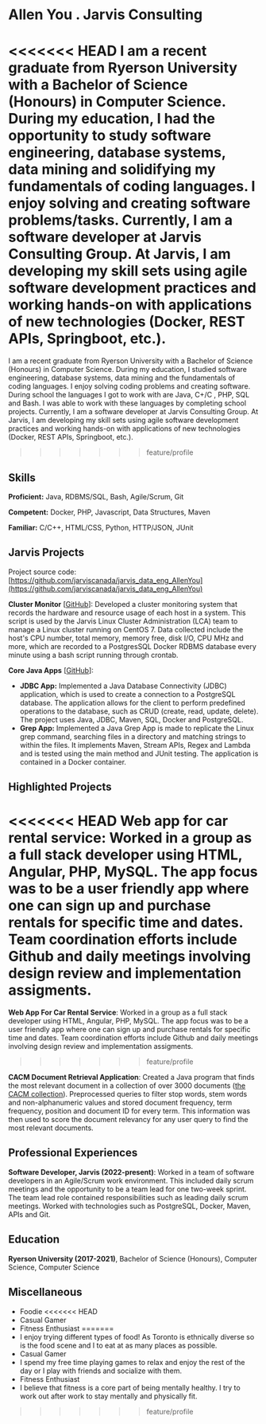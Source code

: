 # Allen You . Jarvis Consulting

<<<<<<< HEAD
I am a recent graduate from Ryerson University with a Bachelor of Science (Honours) in Computer Science. During my education, I had the opportunity to study software engineering, database systems, data mining and solidifying my fundamentals of coding languages. I enjoy solving and creating software problems/tasks. Currently, I am a software developer at Jarvis Consulting Group. At Jarvis, I am developing my skill sets using agile software development practices and working hands-on with applications of new technologies (Docker, REST APIs, Springboot, etc.).
=======
I am a recent graduate from Ryerson University with a Bachelor of Science (Honours) in Computer Science. During my education, I studied software engineering, database systems, data mining and the fundamentals of coding languages. I enjoy solving coding problems and creating software. During school the languages I got to work with are Java, C+/C , PHP, SQL and Bash. I was able to work with these languages by completing school projects. Currently, I am a software developer at Jarvis Consulting Group. At Jarvis, I am developing my skill sets using agile software development practices and working hands-on with applications of new technologies (Docker, REST APIs, Springboot, etc.).
>>>>>>> feature/profile

## Skills

**Proficient:** Java, RDBMS/SQL, Bash, Agile/Scrum, Git

**Competent:** Docker, PHP, Javascript, Data Structures, Maven

**Familiar:** C/C++, HTML/CSS, Python, HTTP/JSON, JUnit

## Jarvis Projects

Project source code: [https://github.com/jarviscanada/jarvis_data_eng_AllenYou](https://github.com/jarviscanada/jarvis_data_eng_AllenYou)


**Cluster Monitor** [[GitHub](https://github.com/jarviscanada/jarvis_data_eng_AllenYou/tree/master/linux_sql)]: Developed a cluster monitoring system that records the hardware and resource usage of each host in a system. This script is used by the Jarvis Linux Cluster Administration (LCA) team to manage a Linux cluster running on CentOS 7. Data collected include the host's CPU number, total memory, memory free, disk I/O, CPU MHz and more, which are recorded to a PostgresSQL Docker RDBMS database every minute using a bash script running through crontab.

**Core Java Apps** [[GitHub](https://github.com/jarviscanada/jarvis_data_eng_AllenYou/tree/master/core_java)]:
      
  - **JDBC App:** Implemented a Java Database Connectivity (JDBC) application, which is used to create a connection to a PostgreSQL database. The application allows for the client to perform predefined operations to the database, such as CRUD (create, read, update, delete). The project uses Java, JDBC, Maven, SQL, Docker and PostgreSQL.
  - **Grep App:** Implemented a Java Grep App is made to replicate the Linux grep command, searching files in a directory and matching strings to within the files. It implements Maven, Stream APIs, Regex and Lambda and is tested using the main method and JUnit testing. The application is contained in a Docker container.


## Highlighted Projects
<<<<<<< HEAD
**Web app for car rental service**: Worked in a group as a full stack developer using HTML, Angular, PHP, MySQL. The app focus was to be a user friendly app where one can sign up and purchase rentals for specific time and dates. Team coordination efforts include Github and daily meetings involving design review and implementation assigments.
=======
**Web App For Car Rental Service**: Worked in a group as a full stack developer using HTML, Angular, PHP, MySQL. The app focus was to be a user friendly app where one can sign up and purchase rentals for specific time and dates. Team coordination efforts include Github and daily meetings involving design review and implementation assigments.
>>>>>>> feature/profile

**CACM Document Retrieval Application**: Created a Java program that finds the most relevant document in a collection of over 3000 documents ([the CACM collection](http://ir.dcs.gla.ac.uk/resources/test_collections/cacm/)). Preprocessed queries to filter stop words, stem words and non-alphanumeric values and stored document frequency, term frequency, position and document ID for every term. This information was then used to score the document relevancy for any user query to find the most relevant documents.


## Professional Experiences

**Software Developer, Jarvis (2022-present)**: Worked in a team of software developers in an Agile/Scrum work environment. This included daily scrum meetings and the opportunity to be a team lead for one two-week sprint. The team lead role contained responsibilities such as leading daily scrum meetings. Worked with technologies such as PostgreSQL, Docker, Maven, APIs and Git.


## Education
**Ryerson University (2017-2021)**, Bachelor of Science (Honours), Computer Science, Computer Science


## Miscellaneous
- Foodie
<<<<<<< HEAD
- Casual Gamer
- Fitness Enthusiast
=======
- I enjoy trying different types of food! As Toronto is ethnically diverse so is the food scene and I to eat at as many places as possible.
- Casual Gamer
- I spend my free time playing games to relax and enjoy the rest of the day or I play with friends and socialize with them.
- Fitness Enthusiast
- I believe that fitness is a core part of being mentally healthy. I try to work out after work to stay mentally and physically fit.
>>>>>>> feature/profile
